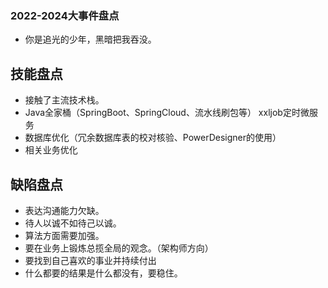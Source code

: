 ### 2022-2024大事件盘点  
- 你是追光的少年，黑暗把我吞没。
## 技能盘点
- 接触了主流技术栈。
- Java全家桶（SpringBoot、SpringCloud、流水线刷包等） xxljob定时微服务
- 数据库优化（冗余数据库表的校对核验、PowerDesigner的使用）
- 相关业务优化
## 缺陷盘点
- 表达沟通能力欠缺。
- 待人以诚不如待己以诚。
- 算法方面需要加强。
- 要在业务上锻炼总揽全局的观念。（架构师方向）
- 要找到自己喜欢的事业并持续付出
- 什么都要的结果是什么都没有，要稳住。
